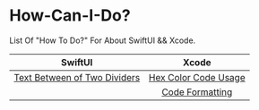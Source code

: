 # How-Can-I-Do?

List Of "How To Do?" For About SwiftUI &amp;&amp; Xcode.

| SwiftUI |                                              Xcode                                              |
| :-----: | :---------------------------------------------------------------------------------------------: |
| [Text Between of Two Dividers ](https://github.com/kadir-ince/How-Can-I-Do/tree/master/SwiftUI/Divider-Text)           | [Hex Color Code Usage](https://github.com/kadir-ince/How-Can-I-Do/tree/master/Xcode/Hex-Color)  |
|      | [Code Formatting](https://github.com/kadir-ince/How-Can-I-Do/tree/master/Xcode/Code-Formatting) |
